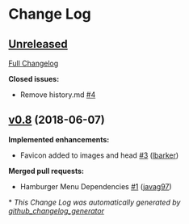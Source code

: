 # Change Log

## [Unreleased](https://github.com/cpc-it/cd-jekyll-grunt-boilerplate/tree/HEAD)

[Full Changelog](https://github.com/cpc-it/cd-jekyll-grunt-boilerplate/compare/v0.8...HEAD)

**Closed issues:**

- Remove history.md [\#4](https://github.com/cpc-it/cd-jekyll-grunt-boilerplate/issues/4)

## [v0.8](https://github.com/cpc-it/cd-jekyll-grunt-boilerplate/tree/v0.8) (2018-06-07)
**Implemented enhancements:**

- Favicon added to images and head [\#3](https://github.com/cpc-it/cd-jekyll-grunt-boilerplate/pull/3) ([lbarker](https://github.com/lbarker))

**Merged pull requests:**

- Hamburger Menu Dependencies [\#1](https://github.com/cpc-it/cd-jekyll-grunt-boilerplate/pull/1) ([javag97](https://github.com/javag97))



\* *This Change Log was automatically generated by [github_changelog_generator](https://github.com/skywinder/Github-Changelog-Generator)*